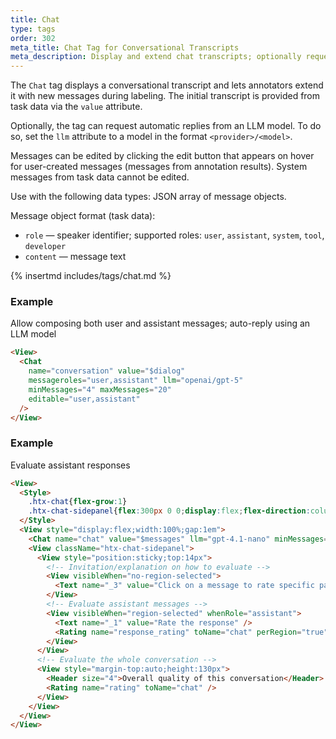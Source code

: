 ```yaml
---
title: Chat
type: tags
order: 302
meta_title: Chat Tag for Conversational Transcripts
meta_description: Display and extend chat transcripts; optionally request assistant replies from an LLM. Supports message editing controls and min/max limits.
---
```


The `Chat` tag displays a conversational transcript and lets annotators
extend it with new messages during labeling. The initial transcript is
provided from task data via the `value` attribute.

Optionally, the tag can request automatic replies from an LLM model. To do so,
set the `llm` attribute to a model in the format `<provider>/<model>`.

Messages can be edited by clicking the edit button that appears on hover for
user-created messages (messages from annotation results). System messages from
task data cannot be edited.

Use with the following data types: JSON array of message objects.

Message object format (task data):
- `role`    — speaker identifier; supported roles: `user`, `assistant`, `system`, `tool`, `developer`
- `content` — message text

{% insertmd includes/tags/chat.md %}

### Example

Allow composing both user and assistant messages; auto-reply using an LLM model

```html
<View>
  <Chat
    name="conversation" value="$dialog"
    messageroles="user,assistant" llm="openai/gpt-5"
    minMessages="4" maxMessages="20"
    editable="user,assistant"
  />
</View>
```
### Example

Evaluate assistant responses

```html
<View>
  <Style>
    .htx-chat{flex-grow:1}
    .htx-chat-sidepanel{flex:300px 0 0;display:flex;flex-direction:column;border-left:2px solid #ccc;padding-left:16px}
  </Style>
  <View style="display:flex;width:100%;gap:1em">
    <Chat name="chat" value="$messages" llm="gpt-4.1-nano" minMessages="4" maxMessages="10" />
    <View className="htx-chat-sidepanel">
      <View style="position:sticky;top:14px">
        <!-- Invitation/explanation on how to evaluate -->
        <View visibleWhen="no-region-selected">
          <Text name="_3" value="Click on a message to rate specific parts of the conversation"/>
        </View>
        <!-- Evaluate assistant messages -->
        <View visibleWhen="region-selected" whenRole="assistant">
          <Text name="_1" value="Rate the response" />
          <Rating name="response_rating" toName="chat" perRegion="true" />
        </View>
      </View>
      <!-- Evaluate the whole conversation -->
      <View style="margin-top:auto;height:130px">
        <Header size="4">Overall quality of this conversation</Header>
        <Rating name="rating" toName="chat" />
      </View>
    </View>
  </View>
</View>
```
